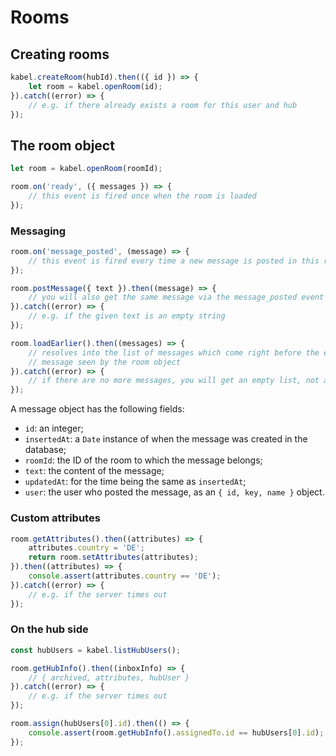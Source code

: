# Rooms


## Creating rooms

```js
kabel.createRoom(hubId).then(({ id }) => {
    let room = kabel.openRoom(id);
}).catch((error) => {
    // e.g. if there already exists a room for this user and hub
});
```


## The room object

```js
let room = kabel.openRoom(roomId);

room.on('ready', ({ messages }) => {
    // this event is fired once when the room is loaded
});
```


### Messaging

```js
room.on('message_posted', (message) => {
    // this event is fired every time a new message is posted in this room
});

room.postMessage({ text }).then((message) => {
    // you will also get the same message via the message_posted event
}).catch((error) => {
    // e.g. if the given text is an empty string
});

room.loadEarlier().then((messages) => {
    // resolves into the list of messages which come right before the earliest
    // message seen by the room object
}).catch((error) => {
    // if there are no more messages, you will get an empty list, not an error
});
```

A message object has the following fields:

- `id`: an integer;
- `insertedAt`: a `Date` instance of when the message was created in the database;
- `roomId`: the ID of the room to which the message belongs;
- `text`: the content of the message;
- `updatedAt`: for the time being the same as `insertedAt`;
- `user`: the user who posted the message, as an `{ id, key, name }` object.


### Custom attributes

```js
room.getAttributes().then((attributes) => {
    attributes.country = 'DE';
    return room.setAttributes(attributes);
}).then((attributes) => {
    console.assert(attributes.country == 'DE');
}).catch((error) => {
    // e.g. if the server times out
});
```


### On the hub side

```js
const hubUsers = kabel.listHubUsers();

room.getHubInfo().then((inboxInfo) => {
    // { archived, attributes, hubUser }
}).catch((error) => {
    // e.g. if the server times out
});

room.assign(hubUsers[0].id).then(() => {
    console.assert(room.getHubInfo().assignedTo.id == hubUsers[0].id);
});
```
